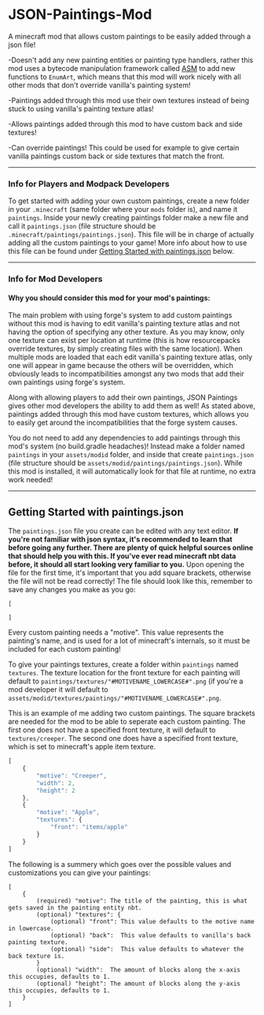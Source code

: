 # JSON-Paintings-Mod
A minecraft mod that allows custom paintings to be easily added through a json file!

-Doesn't add any new painting entities or painting type handlers, rather this mod uses a bytecode manipulation framework called [ASM](https://asm.ow2.io/) 
to add new functions to `EnumArt`, which means that this mod will work nicely with all other mods that don't override vanilla's painting system!

-Paintings added through this mod use their own textures instead of being stuck to using vanilla's painting texture atlas!

-Allows paintings added through this mod to have custom back and side textures!

-Can override paintings! This could be used for example to give certain vanilla paintings custom back or side textures that match the front.

---

### Info for Players and Modpack Developers
To get started with adding your own custom paintings, create a new folder in your `.minecraft` (same folder where your `mods` folder is), and name it `paintings`.
Inside your newly creating paintings folder make a new file and call it `paintings.json` (file structure should be `.minecraft/paintings/paintings.json`). This file will be in charge of actually adding all the custom paintings to your game! More info about how to use this file can be found under [Getting Started with paintings.json](https://github.com/jbredwards/JSON-Paintings-Mod#getting-started-with-paintingsjson) below.

---

### Info for Mod Developers
#### Why you should consider this mod for your mod's paintings:
The main problem with using forge's system to add custom paintings without this mod is having to edit vanilla's painting texture atlas and not having the option of specifying any other texture. As you may know, only one texture can exist per location at runtime (this is how resourcepacks override textures, by simply creating files with the same location). When multiple mods are loaded that each edit vanilla's painting texture atlas, only one will appear in game because the others will be overridden, which obviously leads to incompatibilities amongst any two mods that add their own paintings using forge's system.

Along with allowing players to add their own paintings, JSON Paintings gives other mod developers the ability to add them as well! As stated above, paintings added through this mod have custom textures, which allows you to easily get around the incompatibilities that the forge system causes.

You do not need to add any dependencies to add paintings through this mod's system (no build.gradle headaches)! Instead make a folder named `paintings` in your `assets/modid` folder, and inside that create `paintings.json` (file structure should be `assets/modid/paintings/paintings.json`). While this mod is installed, it will automatically look for that file at runtime, no extra work needed!

---

## Getting Started with paintings.json
The `paintings.json` file you create can be edited with any text editor. **If you're not familiar with json syntax, it's recommended to learn that before going any further. There are plenty of quick helpful sources online that should help you with this. If you've ever read minecraft nbt data before, it should all start looking very familiar to you.** Upon opening the file for the first time, it's important that you add square brackets, otherwise the file will not be read correctly! The file should look like this, remember to save any changes you make as you go:
```
[

]
```
Every custom painting needs a "motive". This value represents the painting's name, and is used for a lot of minecraft's internals, so it must be included for each custom painting!

To give your paintings textures, create a folder within `paintings` named `textures`. The texture location for the front texture for each painting will default to `paintings/textures/"#MOTIVENAME_LOWERCASE#".png` (if you're a mod developer it will default to `assets/modid/textures/paintings/"#MOTIVENAME_LOWERCASE#".png`.

This is an example of me adding two custom paintings. The square brackets are needed for the mod to be able to seperate each custom painting.
The first one does not have a specified front texture, it will default to `textures/creeper`. The second one does have a specified front texture, which is set to minecraft's apple item texture.
```js
[
    {
        "motive": "Creeper",
        "width": 2,
        "height": 2
    },
    {
        "motive": "Apple",
        "textures": {
            "front": "items/apple"
        }
    }
]
```
The following is a summery which goes over the possible values and customizations you can give your paintings:
```
[
    {
        (required) "motive": The title of the painting, this is what gets saved in the painting entity nbt.
        (optional) "textures": {
            (optional) "front": This value defaults to the motive name in lowercase.
            (optional) "back":  This value defaults to vanilla's back painting texture.
            (optional) "side":  This value defaults to whatever the back texture is.
        }
        (optional) "width":  The amount of blocks along the x-axis this occupies, defaults to 1.
        (optional) "height": The amount of blocks along the y-axis this occupies, defaults to 1.
    }
]
```
